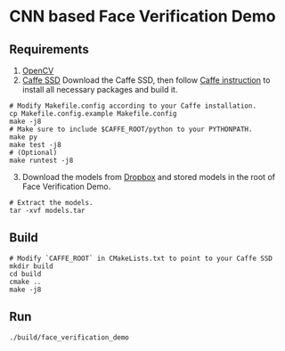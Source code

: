 # CNN based Face Verification Demo

## Requirements
1. [OpenCV](https://github.com/opencv/opencv)
2. [Caffe SSD](https://github.com/weiliu89/caffe/tree/ssd)
Download the Caffe SSD, then follow [Caffe instruction](http://caffe.berkeleyvision.org/installation.html) to install all necessary packages and build it.
  ```Shell
  # Modify Makefile.config according to your Caffe installation.
  cp Makefile.config.example Makefile.config
  make -j8
  # Make sure to include $CAFFE_ROOT/python to your PYTHONPATH.
  make py
  make test -j8
  # (Optional)
  make runtest -j8
  ```

3. Download the models from [Dropbox](https://www.dropbox.com/s/kaik5g0wnw6qndl/models.tar?dl=0)
and stored models in the root of Face Verification Demo.
  ```Shell
  # Extract the models.
  tar -xvf models.tar
  ```

## Build
  ```Shell
  # Modify `CAFFE_ROOT` in CMakeLists.txt to point to your Caffe SSD
  mkdir build
  cd build
  cmake ..
  make -j8
  ```

## Run
  ```Shell
  ./build/face_verification_demo
  ```
